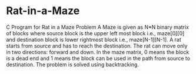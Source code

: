# Rat-in-a-Maze
C Program for Rat in a Maze Problem
A Maze is given as N*N binary matrix of blocks where source block is the upper left most block i.e., maze[0][0] and destination block is lower rightmost block i.e., maze[N-1][N-1]. A rat starts from source and has to reach the destination. The rat can move only in two directions: forward and down.
In the maze matrix, 0 means the block is a dead end and 1 means the block can be used in the path from source to destination.
The problem is solved using backtracking.
